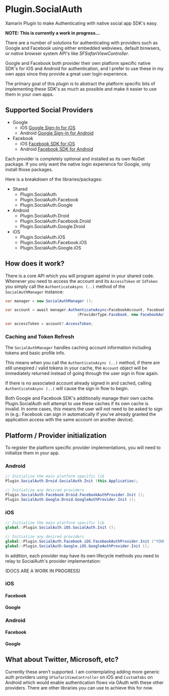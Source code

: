 # Plugin.SocialAuth
Xamarin Plugin to make Authenticating with native social app SDK's easy.


**NOTE: This is currently a work in progress...**

There are a number of solutions for authenticating with providers such as Google and Facebook using either embedded webviews, default browsers, or *native* browser system API's like *SFSafariViewController*.


Google and Facebook both provider their own platform specific native SDK's for iOS and Android for authentication, and I prefer to use these in my own apps since they provide a great user login experience.

The primary goal of this plugin is to abstract the platform specific bits of implementing these SDK's as much as possible and make it easier to use them in your own apps.


## Supported Social Providers
 - Google
 	- iOS [Google Sign-In for iOS](https://developers.google.com/identity/sign-in/ios/)
 	- Android [Google Sign-In for Android](https://firebase.google.com/docs/auth/android/google-signin)
 - Facebook
   - iOS [Facebook SDK for iOS](https://developers.facebook.com/docs/ios/)
   - Android [Facebook SDK for Android](https://developers.facebook.com/docs/android/)
   
Each provider is completely optional and installed as its own NuGet package.  If you only want the native login experience for Google, only install those packages.

Here is a breakdown of the libraries/packages:

 - Shared
   - Plugin.SocialAuth
   - Plugin.SocialAuth.Facebook
   - Plugin.SocialAuth.Google
 - Android
   - Plugin.SocialAuth.Droid
   - Plugin.SocialAuth.Facebook.Droid
   - Plugin.SocialAuth.Google.Droid
 - iOS
   - Plugin.SocialAuth.iOS
   - Plugin.SocialAuth.Facebook.iOS
   - Plugin.SocialAuth.Google.iOS
 

## How does it work? 

There is a core API which you will program against in your shared code.  Whenever you need to access the account and its `AccessToken` or `IdToken` you simply call the `AuthenticateAsync (..)` method of the `SocialAuthManager` instance:

```csharp
var manager = new SocialAuthManager ();

var account = await manager.AuthenticateAsync<FacebookAccount, FacebookAuthOptions>
								(ProviderType.Facebook, new FacebookAuthOptions ());

var accessToken = account?.AccessToken;
```

### Caching and Token Refresh
The `SocialAuthManager` handles caching account information including tokens and basic profile info.

This means when you call the `AuthenticateAsync (..)` method, if there are still unexpired / valid tokens in your cache, the `Account` object will be immediately returned instead of going through the user sign in flow again.

If there is no associated account already signed in and cached, calling `AuthenticateAsync (..)` will cause the sign in flow to begin.

Both Google and Facebook SDK's additionally manage their own cache.  Plugin.SocialAuth will attempt to use these caches if its own cache is invalid.  In some cases, this means the user will not need to be asked to sign in (e.g.: Facebook can sign in automatically if you've already granted the application access with the same account on another device). 


## Platform / Provider initialization

To register the platform specific provider implementations, you will need to initialize them in your app.

### Android

```csharp
// Initialize the main platform specific lib
Plugin.SocialAuth.Droid.SocialAuth.Init (this.Application);

// Initialize any desired providers
Plugin.SocialAuth.Facebook.Droid.FacebookAuthProvider.Init ();
Plugin.SocialAuth.Google.Droid.GoogleAuthProvider.Init ();
```

### iOS

```csharp
// Initialize the main platform specific lib
global::Plugin.SocialAuth.iOS.SocialAuth.Init ();

// Initialize any desired providers
global::Plugin.SocialAuth.Facebook.iOS.FacebookAuthProvider.Init ("YOUR-FB-APPID");
global::Plugin.SocialAuth.Google.iOS.GoogleAuthProvider.Init ();
```

In addition, each provider may have its own lifecycle methods you need to relay to SocialAuth's provider implementation:

(DOCS ARE A WORK IN PROGRESS)
### iOS

#### Facebook


#### Google



### Android

#### Facebook


#### Google



## What about Twitter, Microsoft, etc?

Currently these aren't supported.  I am contemplating adding more generic auth providers using `SFSafariViewController` on iOS and `CustomTabs` on Android which would enable authentication flows via OAuth with these other providers.  There are other libraries you can use to achieve this for now.
